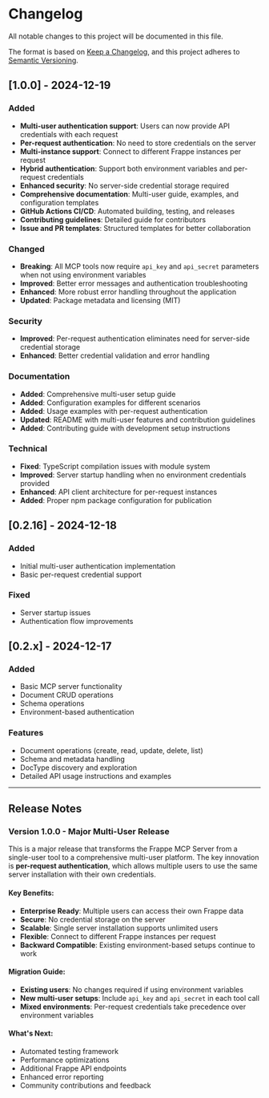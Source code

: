 # Changelog

All notable changes to this project will be documented in this file.

The format is based on [Keep a Changelog](https://keepachangelog.com/en/1.0.0/),
and this project adheres to [Semantic Versioning](https://semver.org/spec/v2.0.0.html).

## [1.0.0] - 2024-12-19

### Added
- **Multi-user authentication support**: Users can now provide API credentials with each request
- **Per-request authentication**: No need to store credentials on the server
- **Multi-instance support**: Connect to different Frappe instances per request
- **Hybrid authentication**: Support both environment variables and per-request credentials
- **Enhanced security**: No server-side credential storage required
- **Comprehensive documentation**: Multi-user guide, examples, and configuration templates
- **GitHub Actions CI/CD**: Automated building, testing, and releases
- **Contributing guidelines**: Detailed guide for contributors
- **Issue and PR templates**: Structured templates for better collaboration

### Changed
- **Breaking**: All MCP tools now require `api_key` and `api_secret` parameters when not using environment variables
- **Improved**: Better error messages and authentication troubleshooting
- **Enhanced**: More robust error handling throughout the application
- **Updated**: Package metadata and licensing (MIT)

### Security
- **Improved**: Per-request authentication eliminates need for server-side credential storage
- **Enhanced**: Better credential validation and error handling

### Documentation
- **Added**: Comprehensive multi-user setup guide
- **Added**: Configuration examples for different scenarios
- **Added**: Usage examples with per-request authentication
- **Updated**: README with multi-user features and contribution guidelines
- **Added**: Contributing guide with development setup instructions

### Technical
- **Fixed**: TypeScript compilation issues with module system
- **Improved**: Server startup handling when no environment credentials provided
- **Enhanced**: API client architecture for per-request instances
- **Added**: Proper npm package configuration for publication

## [0.2.16] - 2024-12-18

### Added
- Initial multi-user authentication implementation
- Basic per-request credential support

### Fixed
- Server startup issues
- Authentication flow improvements

## [0.2.x] - 2024-12-17

### Added
- Basic MCP server functionality
- Document CRUD operations
- Schema operations
- Environment-based authentication

### Features
- Document operations (create, read, update, delete, list)
- Schema and metadata handling
- DocType discovery and exploration
- Detailed API usage instructions and examples

---

## Release Notes

### Version 1.0.0 - Major Multi-User Release

This is a major release that transforms the Frappe MCP Server from a single-user tool to a comprehensive multi-user platform. The key innovation is **per-request authentication**, which allows multiple users to use the same server installation with their own credentials.

#### Key Benefits:
- **Enterprise Ready**: Multiple users can access their own Frappe data
- **Secure**: No credential storage on the server
- **Scalable**: Single server installation supports unlimited users
- **Flexible**: Connect to different Frappe instances per request
- **Backward Compatible**: Existing environment-based setups continue to work

#### Migration Guide:
- **Existing users**: No changes required if using environment variables
- **New multi-user setups**: Include `api_key` and `api_secret` in each tool call
- **Mixed environments**: Per-request credentials take precedence over environment variables

#### What's Next:
- Automated testing framework
- Performance optimizations
- Additional Frappe API endpoints
- Enhanced error reporting
- Community contributions and feedback 